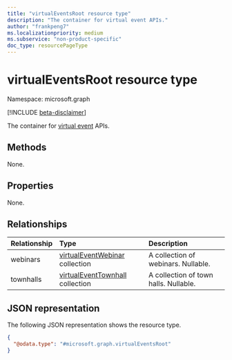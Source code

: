 ```yaml
---
title: "virtualEventsRoot resource type"
description: "The container for virtual event APIs."
author: "frankpeng7"
ms.localizationpriority: medium
ms.subservice: "non-product-specific"
doc_type: resourcePageType
---
```


# virtualEventsRoot resource type

Namespace: microsoft.graph

[!INCLUDE [beta-disclaimer](../../includes/beta-disclaimer.md)]

The container for [virtual event](virtualevent.md) APIs.

## Methods

None.

## Properties

None.

## Relationships

| Relationship | Type |Description|
|:---------------|:--------|:----------|
|webinars|[virtualEventWebinar](virtualeventwebinar.md) collection | A collection of webinars. Nullable.|
|townhalls|[virtualEventTownhall](virtualeventtownhall.md) collection | A collection of town halls. Nullable.|

## JSON representation

The following JSON representation shows the resource type.

<!-- {
  "blockType": "resource",
  "@odata.type": "microsoft.graph.virtualEventsRoot"
}
-->
```json
{
  "@odata.type": "#microsoft.graph.virtualEventsRoot"
}
```
